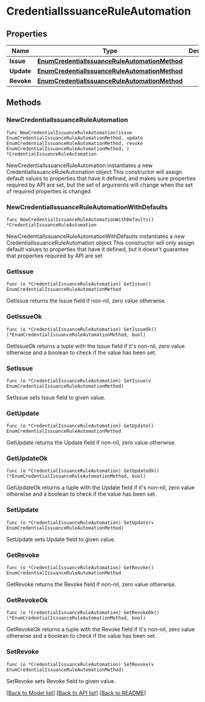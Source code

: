 # CredentialIssuanceRuleAutomation

## Properties

Name | Type | Description | Notes
------------ | ------------- | ------------- | -------------
**Issue** | [**EnumCredentialIssuanceRuleAutomationMethod**](EnumCredentialIssuanceRuleAutomationMethod.md) |  | 
**Update** | [**EnumCredentialIssuanceRuleAutomationMethod**](EnumCredentialIssuanceRuleAutomationMethod.md) |  | 
**Revoke** | [**EnumCredentialIssuanceRuleAutomationMethod**](EnumCredentialIssuanceRuleAutomationMethod.md) |  | 

## Methods

### NewCredentialIssuanceRuleAutomation

`func NewCredentialIssuanceRuleAutomation(issue EnumCredentialIssuanceRuleAutomationMethod, update EnumCredentialIssuanceRuleAutomationMethod, revoke EnumCredentialIssuanceRuleAutomationMethod, ) *CredentialIssuanceRuleAutomation`

NewCredentialIssuanceRuleAutomation instantiates a new CredentialIssuanceRuleAutomation object
This constructor will assign default values to properties that have it defined,
and makes sure properties required by API are set, but the set of arguments
will change when the set of required properties is changed

### NewCredentialIssuanceRuleAutomationWithDefaults

`func NewCredentialIssuanceRuleAutomationWithDefaults() *CredentialIssuanceRuleAutomation`

NewCredentialIssuanceRuleAutomationWithDefaults instantiates a new CredentialIssuanceRuleAutomation object
This constructor will only assign default values to properties that have it defined,
but it doesn't guarantee that properties required by API are set

### GetIssue

`func (o *CredentialIssuanceRuleAutomation) GetIssue() EnumCredentialIssuanceRuleAutomationMethod`

GetIssue returns the Issue field if non-nil, zero value otherwise.

### GetIssueOk

`func (o *CredentialIssuanceRuleAutomation) GetIssueOk() (*EnumCredentialIssuanceRuleAutomationMethod, bool)`

GetIssueOk returns a tuple with the Issue field if it's non-nil, zero value otherwise
and a boolean to check if the value has been set.

### SetIssue

`func (o *CredentialIssuanceRuleAutomation) SetIssue(v EnumCredentialIssuanceRuleAutomationMethod)`

SetIssue sets Issue field to given value.


### GetUpdate

`func (o *CredentialIssuanceRuleAutomation) GetUpdate() EnumCredentialIssuanceRuleAutomationMethod`

GetUpdate returns the Update field if non-nil, zero value otherwise.

### GetUpdateOk

`func (o *CredentialIssuanceRuleAutomation) GetUpdateOk() (*EnumCredentialIssuanceRuleAutomationMethod, bool)`

GetUpdateOk returns a tuple with the Update field if it's non-nil, zero value otherwise
and a boolean to check if the value has been set.

### SetUpdate

`func (o *CredentialIssuanceRuleAutomation) SetUpdate(v EnumCredentialIssuanceRuleAutomationMethod)`

SetUpdate sets Update field to given value.


### GetRevoke

`func (o *CredentialIssuanceRuleAutomation) GetRevoke() EnumCredentialIssuanceRuleAutomationMethod`

GetRevoke returns the Revoke field if non-nil, zero value otherwise.

### GetRevokeOk

`func (o *CredentialIssuanceRuleAutomation) GetRevokeOk() (*EnumCredentialIssuanceRuleAutomationMethod, bool)`

GetRevokeOk returns a tuple with the Revoke field if it's non-nil, zero value otherwise
and a boolean to check if the value has been set.

### SetRevoke

`func (o *CredentialIssuanceRuleAutomation) SetRevoke(v EnumCredentialIssuanceRuleAutomationMethod)`

SetRevoke sets Revoke field to given value.



[[Back to Model list]](../README.md#documentation-for-models) [[Back to API list]](../README.md#documentation-for-api-endpoints) [[Back to README]](../README.md)


